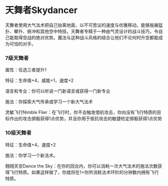 # 天舞者Skydancer

天舞者使用大气法术把自己抬离地面，以不可思议的速度与优雅移动，能够施展猛扑、攀升、俯冲和其他空中特技。天舞者专精于一种由气灵设计的战斗技巧，令自己能取得空战的绝对优势。魔法与这种战斗风格的结合让他们不论何时升空都能成为可怕的对手。

### 7级天舞者

属性：任选三者提升1

特征：生命值+4，威能+1，速度+2

语言和专业：你可以听说一门新语言或获得一门新专业

施法：你探索大气传承或学习一个新大气法术

灵敏飞行Nimble
Flier：在飞行时，你不会触发借机攻击，你向没有飞行特质的目标作出的攻击掷骰获得1点优势，并且你用于抵抗攻击的敏捷检定掷骰获得1点优势

### 10级天舞者

特征：生命值+4，速度+2

施法：你学习一个新法术。

翱翔天空Dance the
Sky：在你的回合内，你可以消耗一次大气法术的施法次数获得飞行特质。如果这样做了，你就将在1+你所消耗法术环阶的分钟数内拥有飞行特质。
